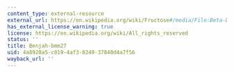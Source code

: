```yaml
---
content_type: external-resource
external_url: https://en.wikipedia.org/wiki/Fructose#/media/File:Beta-D-fructofuranose-from-xtal-view-1-3D-bs-17.png
has_external_license_warning: true
license: https://en.wikipedia.org/wiki/All_rights_reserved
status: ''
title: Benjah-bmm27
uid: 4a8920a5-c019-4af3-8249-37840d4a7f56
wayback_url: ''
---
```

